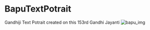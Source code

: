 # BapuTextPotrait
Gandhiji Text Potrait created on this 153rd Gandhi Jayanti
<img src="https://lh3.googleusercontent.com/pw/AL9nZEUNcgk9dR0Kz_xaUJdZtcQHmcGRHmTMC0GtLBC1zwmW-pxKyySxvN9qyYA3y8vKP_phGwFaNFzobgiMBk9eNj0IWm_cTgdS--IhNXUJr0JJL5j3LT_3uimTxKtJoLbUnQGa_klBU_9yn9nRBbIKWuAk=w728-h830-no?authuser=0" alt="bapu_img"/>
